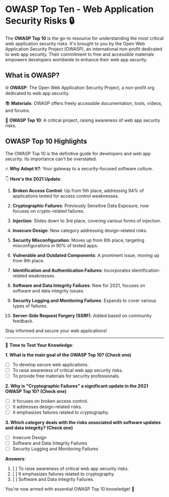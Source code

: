 # OWASP Top Ten - Web Application Security Risks 🔒

The **OWASP Top 10** is the go-to resource for understanding the most critical web application security risks. It's brought to you by the Open Web Application Security Project (OWASP), an international non-profit dedicated to web app security. Their commitment to free and accessible materials empowers developers worldwide to enhance their web app security.

## What is OWASP?

🌐 **OWASP**: The Open Web Application Security Project, a non-profit org dedicated to web app security.

📚 **Materials**: OWASP offers freely accessible documentation, tools, videos, and forums.

🌟 **OWASP Top 10**: A critical project, raising awareness of web app security risks.

## OWASP Top 10 Highlights

The OWASP Top 10 is the definitive guide for developers and web app security. Its importance can't be overstated.

🔥 **Why Adopt It?**: Your gateway to a security-focused software culture.

👇 **Here's the 2021 Update**:

1. **Broken Access Control**: Up from 5th place, addressing 94% of applications tested for access control weaknesses.

2. **Cryptographic Failures**: Previously Sensitive Data Exposure, now focuses on crypto-related failures.

3. **Injection**: Slides down to 3rd place, covering various forms of injection.

4. **Insecure Design**: New category addressing design-related risks.

5. **Security Misconfiguration**: Moves up from 6th place, targeting misconfigurations in 90% of tested apps.

6. **Vulnerable and Outdated Components**: A prominent issue, moving up from 9th place.

7. **Identification and Authentication Failures**: Incorporates identification-related weaknesses.

8. **Software and Data Integrity Failures**: New for 2021, focuses on software and data integrity issues.

9. **Security Logging and Monitoring Failures**: Expands to cover various types of failures.

10. **Server-Side Request Forgery (SSRF)**: Added based on community feedback.

Stay informed and secure your web applications!

---

🧐 **Time to Test Your Knowledge**:

**1. What is the main goal of the OWASP Top 10? (Check one)**

- [ ] To develop secure web applications.
- [ ] To raise awareness of critical web app security risks.
- [ ] To provide free materials for security professionals.

**2. Why is "Cryptographic Failures" a significant update in the 2021 OWASP Top 10? (Check one)**

- [ ] It focuses on broken access control.
- [ ] It addresses design-related risks.
- [ ] It emphasizes failures related to cryptography.

**3. Which category deals with the risks associated with software updates and data integrity? (Check one)**

- [ ] Insecure Design
- [ ] Software and Data Integrity Failures
- [ ] Security Logging and Monitoring Failures

**Answers**:

1. [ ] To raise awareness of critical web app security risks.
2. [ ] It emphasizes failures related to cryptography.
3. [ ] Software and Data Integrity Failures.

You're now armed with essential OWASP Top 10 knowledge! 🚀